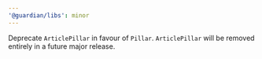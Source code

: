 ```yaml
---
'@guardian/libs': minor
---
```


Deprecate `ArticlePillar` in favour of `Pillar`. `ArticlePillar` will be removed entirely in a future major release.
